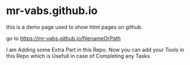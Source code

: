 # mr-vabs.github.io
this is a demo page used to show html pages on github.

go to https://mr-vabs.github.io/filenameOrPath

I am Adding some Extra Part in this Repo.
Now you can add your Tools in this Repo which is Usefull in case of Completing any Tasks
